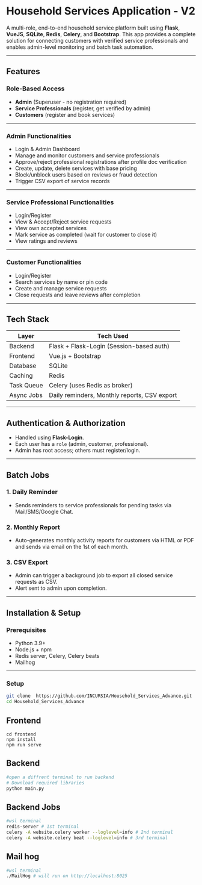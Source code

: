 #  Household Services Application - V2

A multi-role, end-to-end household service platform built using **Flask**, **VueJS**, **SQLite**, **Redis**, **Celery**, and **Bootstrap**. This app provides a complete solution for connecting customers with verified service professionals and enables admin-level monitoring and batch task automation.

---

##  Features

###  Role-Based Access
- **Admin** (Superuser - no registration required)
- **Service Professionals** (register, get verified by admin)
- **Customers** (register and book services)

---

###  Admin Functionalities
- Login & Admin Dashboard
- Manage and monitor customers and service professionals
- Approve/reject professional registrations after profile doc verification
- Create, update, delete services with base pricing
- Block/unblock users based on reviews or fraud detection
- Trigger CSV export of service records

---

###  Service Professional Functionalities
- Login/Register
- View & Accept/Reject service requests
- View own accepted services
- Mark service as completed (wait for customer to close it)
- View ratings and reviews

---

###  Customer Functionalities
- Login/Register
- Search services by name or pin code
- Create and manage service requests
- Close requests and leave reviews after completion

---

##  Tech Stack

| Layer       | Tech Used                            |
|-------------|--------------------------------------|
| Backend     | Flask + Flask-Login (Session-based auth) |
| Frontend    | Vue.js + Bootstrap                   |
| Database    | SQLite                               |
| Caching     | Redis                                |
| Task Queue  | Celery (uses Redis as broker)        |
| Async Jobs  | Daily reminders, Monthly reports, CSV export |

---

##  Authentication & Authorization

- Handled using **Flask-Login**.
- Each user has a `role` (admin, customer, professional).
- Admin has root access; others must register/login.

---

##  Batch Jobs

### 1. **Daily Reminder**
- Sends reminders to service professionals for pending tasks via Mail/SMS/Google Chat.

### 2. **Monthly Report**
- Auto-generates monthly activity reports for customers via HTML or PDF and sends via email on the 1st of each month.

### 3. **CSV Export**
- Admin can trigger a background job to export all closed service requests as CSV.
- Alert sent to admin upon completion.

---

##  Installation & Setup

###  Prerequisites

- Python 3.9+
- Node.js + npm
- Redis server, Celery, Celery beats
- Mailhog

---

### Setup
```bash
git clone  https://github.com/INCURSIA/Household_Services_Advance.git
cd Household_Services_Advance
```
## Frontend
```
cd frontend
npm install
npm run serve
```
## Backend
```bash
#open a diffrent terminal to run backend
# Download required libraries
python main.py
```
## Backend Jobs
```bash
#wsl terminal
redis-server # 1st terminal
celery -A website.celery worker --loglevel=info # 2nd terminal 
celery -A website.celery beat --loglevel=info # 3rd terminal
```
## Mail hog
```bash
#wsl terminal 
./MailHog # will run on http://localhost:8025

